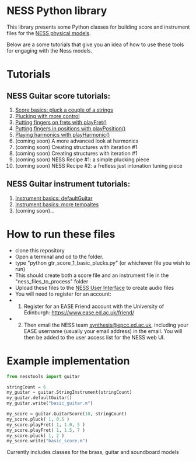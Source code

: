 # NESS Python library

This library presents some Python classes for building score and instrument files for the [NESS physical models](http://ness.music.ed.ac.uk).

Below are a some tutorials that give you an idea of how to use these tools for engaging with the Ness models.


# Tutorials

## NESS Guitar score tutorials:
1. [Score basics: pluck a couple of a strings](https://tommmmudd.github.io/ness-tools/tutorials/tutorial1)
2. [Plucking with more control](https://tommmmudd.github.io/ness-tools/tutorials/tutorial2)
3. [Putting fingers on frets with playFret()](https://tommmmudd.github.io/ness-tools/tutorials/tutorial3)
4. [Putting fingers in positions with playPosition()](https://tommmmudd.github.io/ness-tools/tutorials/tutorial4)
5. [Playing harmonics with playHarmonic()](https://tommmmudd.github.io/ness-tools/tutorials/tutorial5)
6. (coming soon) A more advanced look at harmonics
7. (coming soon) Creating structures with iteration #1
8. (coming soon) Creating structures with iteration #1
9. (coming soon) NESS Recipe #1: a simple plucking piece
10. (coming soon) NESS Recipe #2: a fretless just intonation tuning piece

## NESS Guitar instrument tutorials:
1. [Instrument basics: defaultGuitar](https://tommmmudd.github.io/ness-tools/tutorials/instrument_tutorial1)
2. [Instrument basics: more tempaltes](https://tommmmudd.github.io/ness-tools/tutorials/instrument_tutorial2)
3. (coming soon)...

# How to run these files
- clone this repository
- Open a terminal and cd to the folder.
- type "python gtr_score_1_basic_plucks.py" (or whichever file you wish to run)
- This should create both a score file and an instrument file in the "ness_files_to_process" folder
- Upload these files to the [NESS User Interface](https://ness-frontend.eca.ed.ac.uk/) to create audio files
- You will need to register for an account:
- 1) Register for an EASE Friend account with the University of Edinburgh: https://www.ease.ed.ac.uk/friend/
- 2) Then email the NESS team synthesis@epcc.ed.ac.uk, including your EASE username (usually your email address) in the email.  You will then be added to the user access list for the NESS web UI.


# Example implementation

```python
from nesstools import guitar

stringCount = 6
my_guitar = guitar.StringInstrument(stringCount)
my_guitar.defaultGuitar()
my_guitar.write("basic_guitar.m")

my_score = guitar.GuitarScore(10, stringCount)       
my_score.pluck( 1, 0.5 )
my_score.playFret( 1, 1.0, 5 )
my_score.playFret( 1, 1.5, 7 )
my_score.pluck( 1, 2 )
my_score.write("basic_score.m")
```

Currently includes classes for the brass, guitar and soundboard models
